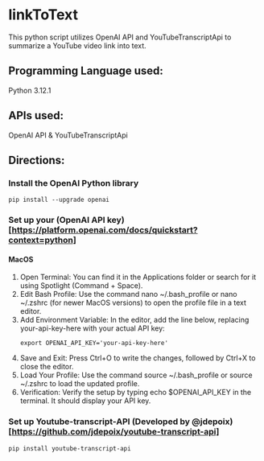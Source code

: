 # linkToText
This python script utilizes OpenAI API and YouTubeTranscriptApi to summarize a YouTube video link into text.

## Programming Language used:
Python 3.12.1

## APIs used: 
OpenAI API & YouTubeTranscriptApi

## Directions:

### Install the OpenAI Python library
```
pip install --upgrade openai
```
### Set up your (OpenAI API key) [https://platform.openai.com/docs/quickstart?context=python]
#### MacOS
1. Open Terminal: You can find it in the Applications folder or search for it using Spotlight (Command + Space).
2. Edit Bash Profile: Use the command nano ~/.bash_profile or nano ~/.zshrc (for newer MacOS versions) to open the profile file in a text editor.
3. Add Environment Variable: In the editor, add the line below, replacing your-api-key-here with your actual API key:
   ```
   export OPENAI_API_KEY='your-api-key-here'
   ```
4. Save and Exit: Press Ctrl+O to write the changes, followed by Ctrl+X to close the editor.
5. Load Your Profile: Use the command source ~/.bash_profile or source ~/.zshrc to load the updated profile.
6. Verification: Verify the setup by typing echo $OPENAI_API_KEY in the terminal. It should display your API key.

### Set up Youtube-transcript-API (Developed by @jdepoix) [https://github.com/jdepoix/youtube-transcript-api]
```
pip install youtube-transcript-api
```
